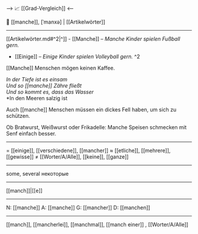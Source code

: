 --> 📈 [[Grad-Vergleich]] <--

👥 [[manche]], [ˈmanxə] | [[Artikelwörter]]

---
[[Artikelwörter.md#^2|^]] - [[Manche]] – *Manche Kinder spielen Fußball gern.*
- [[Einige]] – *Einige Kinder spielen Volleyball gern.* ^2
 


[[Manche]] Menschen mögen keinen Kaffee.

*In der Tiefe ist es einsam*  
*Und so [[manche]] Zähre fließt*  
*Und so kommt es, dass das Wasser*  
*In den Meeren salzig ist

Auch [[manche]] Menschen müssen ein dickes Fell haben, um sich zu schützen.

Ob Bratwurst, Weißwurst oder Frikadelle: Manche Speisen schmecken mit Senf einfach besser.

---
= [[einige]], [[verschiedene]], [[mancher]]
≈ [[etliche]], [[mehrere]], [[gewisse]]
≠ [[Worter/A/Alle]], [[keine]], [[ganze]]

---
some, several
некоторые

---
[[manch]]|[[e]]

---
N: [[manche]]
A: [[manche]]
G: [[mancher]]
D: [[manchen]]

---
[[manch]], [[mancherlei]], [[manchmal]], [[manch einer]]
, [[Worter/A/Alle]]